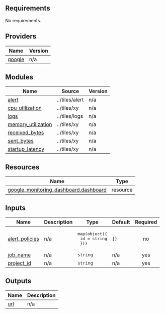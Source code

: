 <!-- BEGIN_TF_DOCS -->
## Requirements

No requirements.

## Providers

| Name | Version |
|------|---------|
| <a name="provider_google"></a> [google](#provider\_google) | n/a |

## Modules

| Name | Source | Version |
|------|--------|---------|
| <a name="module_alert"></a> [alert](#module\_alert) | ../tiles/alert | n/a |
| <a name="module_cpu_utilization"></a> [cpu\_utilization](#module\_cpu\_utilization) | ../tiles/xy | n/a |
| <a name="module_logs"></a> [logs](#module\_logs) | ../tiles/logs | n/a |
| <a name="module_memory_utilization"></a> [memory\_utilization](#module\_memory\_utilization) | ../tiles/xy | n/a |
| <a name="module_received_bytes"></a> [received\_bytes](#module\_received\_bytes) | ../tiles/xy | n/a |
| <a name="module_sent_bytes"></a> [sent\_bytes](#module\_sent\_bytes) | ../tiles/xy | n/a |
| <a name="module_startup_latency"></a> [startup\_latency](#module\_startup\_latency) | ../tiles/xy | n/a |

## Resources

| Name | Type |
|------|------|
| [google_monitoring_dashboard.dashboard](https://registry.terraform.io/providers/hashicorp/google/latest/docs/resources/monitoring_dashboard) | resource |

## Inputs

| Name | Description | Type | Default | Required |
|------|-------------|------|---------|:--------:|
| <a name="input_alert_policies"></a> [alert\_policies](#input\_alert\_policies) | n/a | <pre>map(object({<br>    id = string<br>  }))</pre> | `{}` | no |
| <a name="input_job_name"></a> [job\_name](#input\_job\_name) | n/a | `string` | n/a | yes |
| <a name="input_project_id"></a> [project\_id](#input\_project\_id) | n/a | `string` | n/a | yes |

## Outputs

| Name | Description |
|------|-------------|
| <a name="output_url"></a> [url](#output\_url) | n/a |
<!-- END_TF_DOCS -->